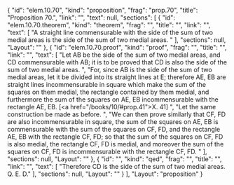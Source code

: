 {
  "id": "elem.10.70",
  "kind": "proposition",
  "frag": "prop.70",
  "title": "Proposition 70.",
  "link": "",
  "text": null,
  "sections": [
    {
      "id": "elem.10.70.theorem",
      "kind": "theorem",
      "frag": "",
      "title": "",
      "link": "",
      "text": [
        "A straight line commensurable with the side of the sum of two medial areas is the side of the sum of two medial areas. "
      ],
      "sections": null,
      "Layout": ""
    },
    {
      "id": "elem.10.70.proof",
      "kind": "proof",
      "frag": "",
      "title": "",
      "link": "",
      "text": [
        "Let AB be the side of the sum of two medial areas, and CD commensurable with AB; it is to be proved that CD is also the side of the sum of two medial areas. ",
        "For, since AB is the side of the sum of two medial areas,  let it be divided into its straight lines at E; therefore AE, EB are straight lines incommensurable in square which make the sum of the squares on them medial, the rectangle contained by them medial, and furthermore the sum of the squares on AE, EB incommensurable with the rectangle AE, EB. [<a href=\"/books/10/#prop.41\">X. 41</a>] ",
        "Let the same construction be made as before. ",
        "We can then prove similarly that CF, FD are also incommensurable in square, the sum of the squares on AE, EB is commensurable with the sum of the squares on CF, FD, and the rectangle AE, EB with the rectangle CF, FD; so that the sum of the squares on CF, FD is also medial, the rectangle CF, FD is medial, and moreover the sum of the squares on CF, FD is incommensurable with the rectangle CF, FD. "
      ],
      "sections": null,
      "Layout": ""
    },
    {
      "id": "",
      "kind": "qed",
      "frag": "",
      "title": "",
      "link": "",
      "text": [
        "Therefore CD is the side of the sum of two medial areas. Q. E. D."
      ],
      "sections": null,
      "Layout": ""
    }
  ],
  "Layout": "proposition"
}
